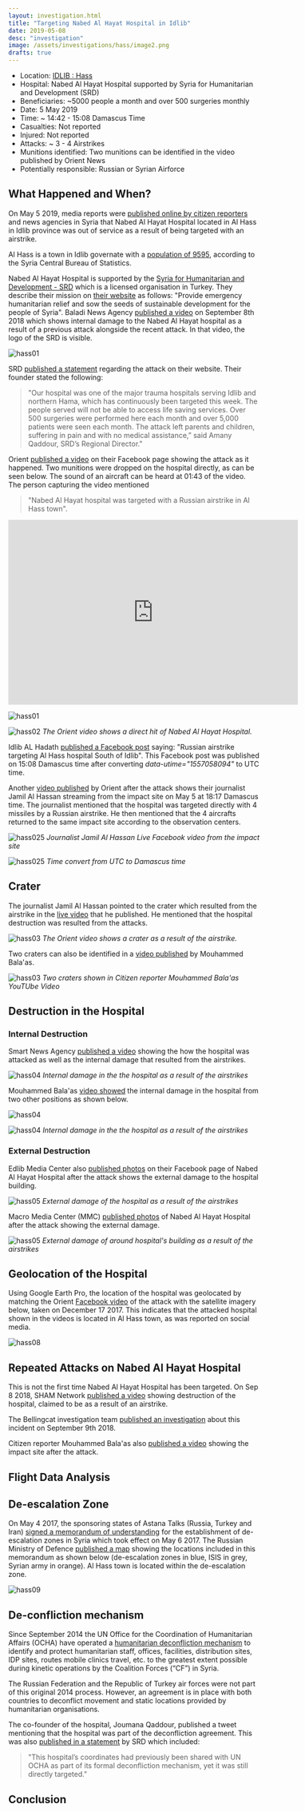 ```yaml
---
layout: investigation.html
title: "Targeting Nabed Al Hayat Hospital in Idlib"
date: 2019-05-08
desc: "investigation"
image: /assets/investigations/hass/image2.png
drafts: true
---
```


- Location: [IDLIB : Hass](https://goo.gl/maps/7Uhfyp8h76TZmVUx8)
- Hospital: Nabed Al Hayat Hospital supported by Syria for Humanitarian and Development (SRD)
- Beneficiaries: ~5000 people a month and over 500 surgeries monthly
- Date: 5 May 2019
- Time: ~ 14:42 - 15:08 Damascus Time
- Casualties: Not reported
- Injured: Not reported
- Attacks: ~ 3 - 4 Airstrikes
- Munitions identified: Two munitions can be identified in the video published by Orient News
- Potentially responsible: Russian or Syrian Airforce

## What Happened and When?

On May 5 2019, media reports were [published online by citizen reporters](https://www.facebook.com/wassemalon/posts/1173592712801596) and news agencies in Syria that Nabed Al Hayat Hospital located in Al Hass in Idlib province was out of service as a result of being targeted with an airstrike.

Al Hass is a town in Idlib governate with a [population of 9595](https://web.archive.org/web/20130313044847/http://www.cbssyr.org:80/new%20web%20site/General_census/census_2004/NH/TAB07-11-2004.htm), according to the Syria Central Bureau of Statistics.

Nabed Al Hayat Hospital is supported by the [Syria for Humanitarian and Development - SRD](https://srd.org.tr/) which is a licensed organisation in Turkey. They describe their mission on [their website](https://srd.org.tr/en/about) as follows: "Provide emergency humanitarian relief and sow the seeds of sustainable development for the people of Syria". Baladi News Agency [published a video](https://www.youtube.com/watch?v=QPRb71FGCgI&feature=share) on September 8th 2018 which shows internal damage to the Nabed Al Hayat hospital as a result of a previous attack alongside the recent attack. In that video, the logo of the SRD is visible.

![hass01](/assets/investigations/hass/SRD.png)

SRD [published a statement](https://srd.ngo/srds-pulse-of-life-medical-hospital-attacked-destroyed/) regarding the attack on their website. Their founder stated the following:

> "Our hospital was one of the major trauma hospitals serving Idlib and northern Hama, which has continuously been targeted this week. The people served will not be able to access life saving services. Over 500 surgeries were performed here each month and over 5,000 patients were seen each month. The attack left parents and children, suffering in pain and with no medical assistance,” said Amany Qaddour, SRD’s Regional Director."

Orient [published a video](https://www.facebook.com/watch/?v=660363207732616) on their Facebook page showing the attack as it happened. Two munitions were dropped on the hospital directly, as can be seen below. The sound of an aircraft can be heard at 01:43 of the video. The person capturing the video mentioned

> "Nabed Al Hayat hospital was targeted with a Russian airstrike in Al Hass town".

<iframe src="https://giphy.com/embed/MCFOyRtoIiPPFZvSJs" width="580" height="370" frameBorder="0" class="giphy-embed" allowFullScreen></iframe><p><a href="https://giphy.com/gifs/hospital-syria-airstrike-MCFOyRtoIiPPFZvSJs"></a></p>

![hass01](/assets/investigations/hass/image2.png)

![hass02](/assets/investigations/hass/image14.png)
*The Orient video shows a direct hit of Nabed Al Hayat Hospital.*

Idlib AL Hadath [published a Facebook post](https://www.facebook.com/permalink.php?story_fbid=2265878050396699&id=1475672172750628) saying: "Russian airstrike targeting Al Hass hospital South of Idlib". This Facebook post was published on 15:08 Damascus time after converting *data-utime="1557058094"* to UTC time.

Another [video published](https://www.facebook.com/Orient.Tv.Net/videos/324763261548620/) by Orient after the attack shows their journalist Jamil Al Hassan streaming from the impact site on May 5 at 18:17 Damascus time. The journalist mentioned that the hospital was targeted directly with 4 missiles by a Russian airstrike. He then mentioned that the 4 aircrafts returned to the same impact site according to the observation centers.

![hass025](/assets/investigations/hass/image4.png)
*Journalist Jamil Al Hassan Live Facebook video from the impact site*

![hass025](/assets/investigations/hass/utc-damascus.png)
*Time convert from UTC to Damascus time*

## Crater

The journalist Jamil Al Hassan pointed to the crater which resulted from the airstrike in the [live video](https://www.facebook.com/Orient.Tv.Net/videos/324763261548620/) that he published. He mentioned that the hospital destruction was resulted from the attacks.

![hass03](/assets/investigations/hass/image15.png)
*The Orient video shows a crater as a result of the airstrike.*

Two craters can also be identified in a [video published](https://www.youtube.com/watch?v=UDiGfhBdYfU) by Mouhammed Bala'as.

![hass03](/assets/investigations/hass/2-craters.png)
*Two craters shown in Citizen reporter Mouhammed Bala'as YouTUbe Video*

## Destruction in the Hospital

### Internal Destruction

Smart News Agency [published a video](https://www.youtube.com/watch?v=wS_xozm-Tqk) showing the how the hospital was attacked as well as the internal damage that resulted from the airstrikes.

![hass04](/assets/investigations/hass/image6.png)
*Internal damage in the the hospital as a result of the airstrikes*

Mouhammed Bala'as [video showed](https://www.youtube.com/watch?v=UDiGfhBdYfU) the internal damage in the hospital from two other positions as shown below.

![hass04](/assets/investigations/hass/position-2.png)

![hass04](/assets/investigations/hass/position-3.png)
*Internal damage in the the hospital as a result of the airstrikes*

### External Destruction

Edlib Media Center also [published photos](https://www.facebook.com/EdlibEmc1/posts/2321136834766539) on their Facebook page of Nabed Al Hayat Hospital after the attack shows the external damage to the hospital building.

![hass05](/assets/investigations/hass/image13.jpg)
*External damage of the hospital as a result of the airstrikes*

Macro Media Center (MMC) [published photos](https://www.facebook.com/SYRMMC/posts/614939108972717) of Nabed Al Hayat Hospital after the attack showing the external damage.

![hass05](/assets/investigations/hass/mmc-external-damage.jpg)
*External damage of around hospital's building as a result of the airstrikes*

## Geolocation of the Hospital

Using Google Earth Pro, the location of the hospital was geolocated by matching the Orient [Facebook video](https://www.facebook.com/watch/?v=660363207732616) of the attack with the satellite imagery below, taken on December 17 2017. This indicates that the attacked hospital shown in the videos is located in Al Hass town, as was reported on social media.

![hass08](/assets/investigations/hass/geolocation-2.png)

## Repeated Attacks on Nabed Al Hayat Hospital

This is not the first time Nabed Al Hayat Hospital has been targeted. On Sep 8 2018, SHAM Network [published a video](https://www.youtube.com/watch?v=NChue9acMsw) showing destruction of the hospital, claimed to be as a result of an airstrike.

The Bellingcat investigation team [published an investigation](https://www.bellingcat.com/news/mena/2018/09/09/battle-idlib-opens-bombing-medical-rescue-facilities/) about this incident on September 9th 2018.

Citizen reporter Mouhammed Bala'as also [published a video](https://www.youtube.com/watch?v=1xfCx43gadc) showing the impact site after the attack.

## Flight Data Analysis


## De-escalation Zone
On May 4 2017, the sponsoring states of Astana Talks (Russia, Turkey and Iran) [signed a memorandum of understanding](https://www.youtube.com/watch?v=5cF-gIL8yzk) for the establishment of de-escalation zones in Syria which took effect on May 6 2017. The Russian Ministry of Defence [published a map](https://syrianarchive.org/en/investigations/Atarib-Market-Bombing.html) showing the locations included in this memorandum as shown below (de-escalation zones in blue, ISIS in grey, Syrian army in orange). Al Hass town is located within the de-escalation zone.

![hass09](/assets/investigations/hass/image12.jpg)

## De-confliction mechanism

Since September 2014 the UN Office for the Coordination of Humanitarian Affairs (OCHA) have
operated a [humanitarian deconfliction mechanism](https://www.humanitarianresponse.info/sites/www.humanitarianresponse.info/files/documents/files/deconfliction_syria_for_static_non_static_feb2018_eng.pdf) to identify and protect humanitarian staff, offices, facilities, distribution sites, IDP sites, routes mobile clinics travel, etc. to the greatest extent possible during kinetic operations by the Coalition Forces (“CF”) in Syria.

The Russian Federation and the Republic of Turkey air forces were not part of this original 2014 process. However, an agreement is in place with both countries to deconflict movement and static locations provided by humanitarian organisations.

The co-founder of the hospital, Joumana Qaddour, published a tweet mentioning that the hospital was part of the deconfliction agreement.
This was also [published in a statement](https://srd.ngo/srds-pulse-of-life-medical-hospital-attacked-destroyed/) by SRD which included:

>"This hospital’s coordinates had previously been shared with UN OCHA as part of its formal deconfliction mechanism, yet it was still directly targeted."

## Conclusion
